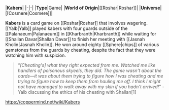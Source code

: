 |**Kabers**|
|-|-|
|**Type**|Game|
|**World of Origin**|[[Roshar\|Roshar]]|
|**Universe**|[[Cosmere\|Cosmere]]|

**Kabers** is a card game on [[Roshar\|Roshar]] that involves wagering.
[[Yalb\|Yalb]] played kabers with four guards outside of the [[Palanaeum\|Palanaeum]] in [[Kharbranth\|Kharbranth]] while waiting for [[Shallan Davar\|Shallan Davar]] to finish her meeting with [[Jasnah Kholin\|Jasnah Kholin]]. He won around eighty [[Sphere\|chips]] of various gemstones from the guards by cheating, despite the fact that they were watching him with suspicion.

>“*[Cheating's] what they right expected from me. Watched me like handlers of poisonous skyeels, they did. The game wasn't about the cards—it was about them trying to figure how I was cheating and me trying to figure how to keep them from hauling me off. I think I might not have managed to walk away with my skin if you hadn't arrived!*”
\- Yalb discussing the ethics of his cheating with Shallan[1]




https://coppermind.net/wiki/Kabers